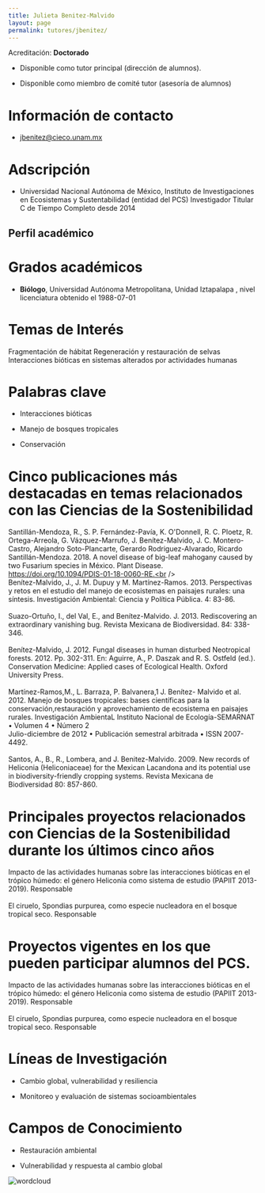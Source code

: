 ```yaml
---
title: Julieta Benitez-Malvido
layout: page
permalink: tutores/jbenitez/
---
```


Acreditación: **Doctorado**


 - Disponible como tutor principal (dirección de alumnos).


 - Disponible como miembro de comité tutor (asesoría de alumnos)





# Información de contacto

 - <jbenitez@cieco.unam.mx>





# Adscripción


 - Universidad Nacional Autónoma de México, Instituto de Investigaciones en Ecosistemas y Sustentabilidad (entidad del PCS)    Investigador Titular C de Tiempo Completo desde 2014
 





## Perfil académico


# Grados académicos


 - **Biólogo**, Universidad Autónoma Metropolitana, Unidad Iztapalapa , nivel licenciatura obtenido el 1988-07-01




# Temas de Interés

Fragmentación de hábitat
Regeneración y restauración de selvas
Interacciones bióticas en sistemas alterados por actividades humanas



# Palabras clave


 - Interacciones bióticas

 - Manejo de bosques tropicales

 - Conservación




# Cinco publicaciones más destacadas en temas relacionados con las Ciencias de la Sostenibilidad

Santillán-Mendoza, R., S. P. Fernández-Pavía, K. O&#39;Donnell, R. C. Ploetz, R. Ortega-Arreola, G. Vázquez-Marrufo, J. Benítez-Malvido, J. C. Montero-Castro, Alejandro Soto-Plancarte, Gerardo Rodriguez-Alvarado, Ricardo Santillán-Mendoza. 2018. A novel disease of big-leaf mahogany caused by two Fusarium species in México. Plant Disease. https://doi.org/10.1094/PDIS-01-18-0060-RE.<br /><br />Benítez-Malvido, J., J. M. Dupuy y M. Martínez-Ramos. 2013. Perspectivas y retos en el estudio del manejo de ecosistemas en paisajes rurales: una síntesis. Investigación Ambiental: Ciencia y Política Pública. 4: 83-86.<br /><br />Suazo-Ortuño, I., del Val, E., and Benítez-Malvido. J. 2013. Rediscovering an extraordinary vanishing bug. Revista Mexicana de Biodiversidad. 84: 338-346.<br /><br />Benítez-Malvido, J. 2012. Fungal diseases in human disturbed Neotropical forests. 2012. Pp. 302-311. En: Aguirre, A., P. Daszak and R. S. Ostfeld (ed.). Conservation Medicine: Applied cases of Ecological Health. Oxford University Press.<br /><br />Martínez-Ramos,M., L. Barraza, P. Balvanera,1 J. Benítez- Malvido et al. 2012. Manejo de bosques tropicales: bases científicas para la conservación,restauración y aprovechamiento de ecosistema en paisajes rurales. Investigación AmbientaL Instituto Nacional de Ecología-SEMARNAT • Volumen 4 • Número 2<br />Julio-diciembre de 2012 • Publicación semestral arbitrada • ISSN 2007-4492.<br /><br />Santos, A., B., R., Lombera, and J. Benitez-Malvido. 2009. New records of Heliconia (Heliconiaceae) for the Mexican Lacandona and its potential use in biodiversity-friendly cropping systems. Revista Mexicana de Biodiversidad 80: 857-860.




# Principales proyectos relacionados con Ciencias de la Sostenibilidad durante los últimos cinco años

Impacto de las actividades humanas sobre las interacciones bióticas en el trópico húmedo: el género Heliconia como sistema de estudio (PAPIIT 2013-2019). Responsable<br /><br />El ciruelo, Spondias purpurea, como especie nucleadora en el bosque tropical seco. Responsable<br />




# Proyectos vigentes en los que pueden participar alumnos del PCS.

Impacto de las actividades humanas sobre las interacciones bióticas en el trópico húmedo: el género Heliconia como sistema de estudio (PAPIIT 2013-2019). Responsable<br /><br />El ciruelo, Spondias purpurea, como especie nucleadora en el bosque tropical seco. Responsable




# Líneas de Investigación


 - Cambio global, vulnerabilidad y resiliencia

 - Monitoreo y evaluación de sistemas socioambientales





# Campos de Conocimiento

 - Restauración ambiental

 - Vulnerabilidad y respuesta al cambio global



![wordcloud](https://sostenibilidad.posgrado.unam.mx/media/perfil-academico/189/wordcloud.png)
